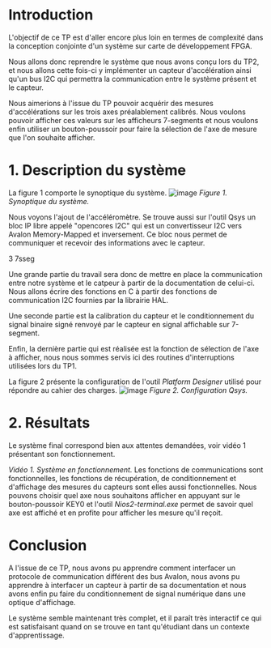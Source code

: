 # Introduction
L'objectif de ce TP est d'aller encore plus loin en termes de complexité dans la conception conjointe d'un système sur carte de développement FPGA.

Nous allons donc reprendre le système que nous avons conçu lors du TP2, et nous allons cette fois-ci y implémenter un capteur d'accélération ainsi qu'un bus I2C qui permettra la communication entre le système présent et le capteur.

Nous aimerions à l'issue du TP pouvoir acquérir des mesures d'accélérations sur les trois axes préalablement calibrés. Nous voulons pouvoir afficher ces valeurs sur les afficheurs 7-segments et nous voulons enfin utiliser un bouton-poussoir pour faire la sélection de l'axe de mesure que l'on souhaite afficher. 
# 1. Description du système
La figure 1 comporte le synoptique du système.
![image](https://github.com/ESN2024/david_lab3/assets/124572489/28ca04ff-5296-4cab-aa06-8882ab311a21)
*Figure 1. Synoptique du système.*

Nous voyons l'ajout de l'accéléromètre. Se trouve aussi sur l'outil Qsys un bloc IP libre appelé "opencores I2C" qui est un convertisseur I2C vers Avalon Memory-Mapped et inversement. Ce bloc nous permet de communiquer et recevoir des informations avec le capteur.

3 7sseg

Une grande partie du travail sera donc de mettre en place la communication entre notre système et le catpeur à partir de la documentation de celui-ci. Nous allons écrire des fonctions en C à partir des fonctions de communication I2C fournies par la librairie HAL. 

Une seconde partie est la calibration du capteur et le conditionnement du signal binaire signé renvoyé par le capteur en signal affichable sur 7-segment.

Enfin, la dernière partie qui est réalisée est la fonction de sélection de l'axe à afficher, nous nous sommes servis ici des routines d'interruptions utilisées lors du TP1.

La figure 2 présente la configuration de l'outil *Platform Designer* utilisé pour répondre au cahier des charges.
![image](https://github.com/ESN2024/david_lab3/assets/124572489/e3582c0d-30d6-492f-b495-ed8adf422208)
*Figure 2. Configuration Qsys.*
# 2. Résultats
Le système final correspond bien aux attentes demandées, voir vidéo 1 présentant son fonctionnement.

*Vidéo 1. Système en fonctionnement.*
Les fonctions de communications sont fonctionnelles, les fonctions de récupération, de conditionnement et d'affichage des mesures du capteurs sont elles aussi fonctionnelles.
Nous pouvons choisir quel axe nous souhaitons afficher en appuyant sur le bouton-poussoir KEY0 et l'outil *Nios2-terminal.exe* permet de savoir quel axe est affiché et en profite pour afficher les mesure qu'il reçoit.
# Conclusion
A l'issue de ce TP, nous avons pu apprendre comment interfacer un protocole de communication différent des bus Avalon, nous avons pu apprendre à interfacer un capteur à partir de sa documentation et nous avons enfin pu faire du conditionnement de signal numérique dans une optique d'affichage.

Le système semble maintenant très complet, et il paraît très interactif ce qui est satisfaisant quand on se trouve en tant qu'étudiant dans un contexte d'apprentissage.
